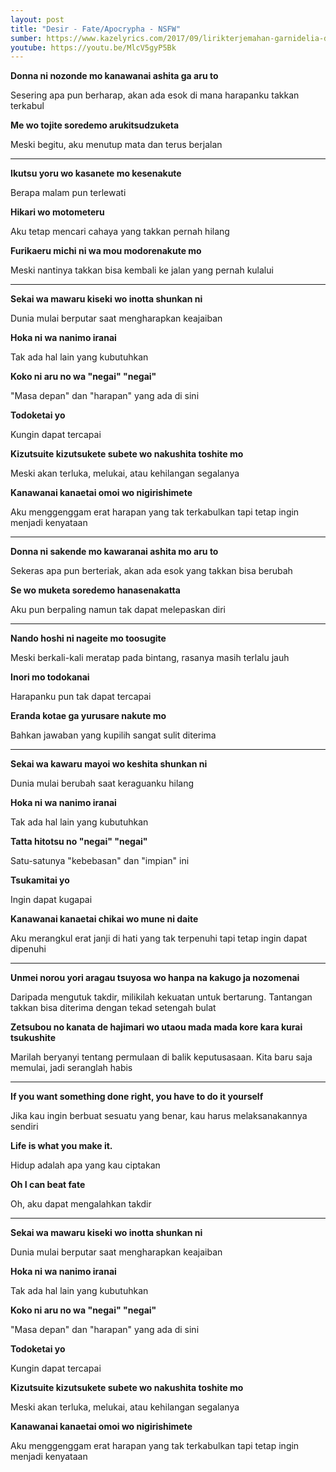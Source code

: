 ```yaml
---
layout: post
title: "Desir - Fate/Apocrypha - NSFW"
sumber: https://www.kazelyrics.com/2017/09/lirikterjemahan-garnidelia-desir-harapan.html?m=1 
youtube: https://youtu.be/MlcV5gyP5Bk
---
```


**Donna ni nozonde mo kanawanai ashita ga aru to**

Sesering apa pun berharap, akan ada esok di mana harapanku takkan terkabul

**Me wo tojite soredemo arukitsudzuketa**

Meski begitu, aku menutup mata dan terus berjalan

****



**Ikutsu yoru wo kasanete mo kesenakute**

Berapa malam pun terlewati

**Hikari wo motometeru**

Aku tetap mencari cahaya yang takkan pernah hilang

**Furikaeru michi ni wa mou modorenakute mo**

Meski nantinya takkan bisa kembali ke jalan yang pernah kulalui

****



**Sekai wa mawaru kiseki wo inotta shunkan ni**

Dunia mulai berputar saat mengharapkan keajaiban

**Hoka ni wa nanimo iranai**

Tak ada hal lain yang kubutuhkan

**Koko ni aru no wa "negai" "negai"**

"Masa depan" dan "harapan" yang ada di sini

**Todoketai yo**

Kungin dapat tercapai

**Kizutsuite kizutsukete subete wo nakushita toshite mo**

Meski akan terluka, melukai, atau kehilangan segalanya

**Kanawanai kanaetai omoi wo nigirishimete**

Aku menggenggam erat harapan yang tak terkabulkan tapi tetap ingin menjadi kenyataan

****



**Donna ni sakende mo kawaranai ashita mo aru to**

Sekeras apa pun berteriak, akan ada esok yang takkan bisa berubah

**Se wo muketa soredemo hanasenakatta**

Aku pun berpaling namun tak dapat melepaskan diri

****



**Nando hoshi ni nageite mo toosugite**

Meski berkali-kali meratap pada bintang, rasanya masih terlalu jauh

**Inori mo todokanai**

Harapanku pun tak dapat tercapai

**Eranda kotae ga yurusare nakute mo**

Bahkan jawaban yang kupilih sangat sulit diterima

****



**Sekai wa kawaru mayoi wo keshita shunkan ni**

Dunia mulai berubah saat keraguanku hilang

**Hoka ni wa nanimo iranai**

Tak ada hal lain yang kubutuhkan

**Tatta hitotsu no "negai" "negai"**

Satu-satunya "kebebasan" dan "impian" ini

**Tsukamitai yo**

Ingin dapat kugapai

**Kanawanai kanaetai chikai wo mune ni daite**

Aku merangkul erat janji di hati yang tak terpenuhi tapi tetap ingin dapat dipenuhi

****



**Unmei norou yori aragau tsuyosa wo hanpa na kakugo ja nozomenai**

Daripada mengutuk takdir, milikilah kekuatan untuk bertarung. Tantangan takkan bisa diterima dengan tekad setengah bulat

**Zetsubou no kanata de hajimari wo utaou mada mada kore kara kurai tsukushite**

Marilah beryanyi tentang permulaan di balik keputusasaan. Kita baru saja memulai, jadi seranglah habis

****



**If you want something done right, you have to do it yourself**

Jika kau ingin berbuat sesuatu yang benar, kau harus melaksanakannya sendiri

**Life is what you make it.**

Hidup adalah apa yang kau ciptakan

**Oh I can beat fate**

Oh, aku dapat mengalahkan takdir

****



**Sekai wa mawaru kiseki wo inotta shunkan ni**

Dunia mulai berputar saat mengharapkan keajaiban

**Hoka ni wa nanimo iranai**

Tak ada hal lain yang kubutuhkan

**Koko ni aru no wa "negai" "negai"**

"Masa depan" dan "harapan" yang ada di sini

**Todoketai yo**

Kungin dapat tercapai

**Kizutsuite kizutsukete subete wo nakushita toshite mo**

Meski akan terluka, melukai, atau kehilangan segalanya

**Kanawanai kanaetai omoi wo nigirishimete**

Aku menggenggam erat harapan yang tak terkabulkan tapi tetap ingin menjadi kenyataan 


